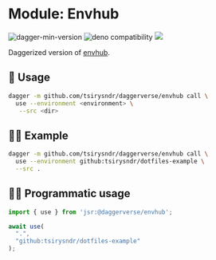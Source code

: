 # Module: Envhub

![dagger-min-version](https://img.shields.io/badge/dagger-v0.10.0-blue?color=3D66FF)
![deno compatibility](https://shield.deno.dev/deno/^1.41)
[![](https://jsr.io/badges/@daggerverse/envhub)](https://jsr.io/@daggerverse/envhub)

Daggerized version of [envhub](https://github.com/tsirysndr/envhub).

## 🚀 Usage

```sh
dagger -m github.com/tsirysndr/daggerverse/envhub call \
  use --environment <environment> \
   --src <dir>
```

## 🧑‍🔬 Example

```sh
dagger -m github.com/tsirysndr/daggerverse/envhub call \
  use --environment github:tsirysndr/dotfiles-example \
  --src .
```

## 🧑‍💻 Programmatic usage

```typescript
import { use } from 'jsr:@daggerverse/envhub';

await use(
  ".",
  "github:tsirysndr/dotfiles-example"
);
```
